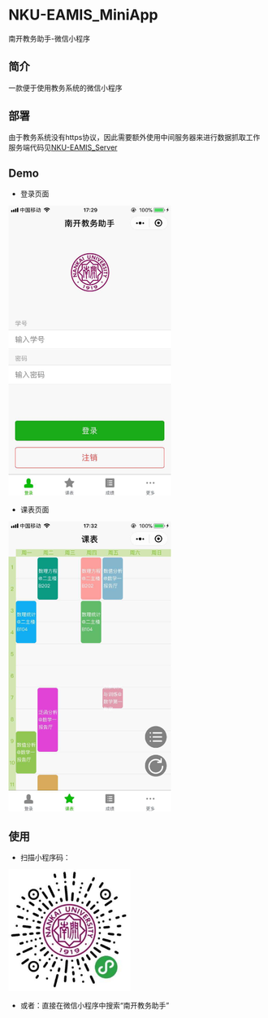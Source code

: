 # NKU-EAMIS_MiniApp
南开教务助手-微信小程序

## 简介
一款便于使用教务系统的微信小程序

## 部署
由于教务系统没有https协议，因此需要额外使用中间服务器来进行数据抓取工作
服务端代码见[NKU-EAMIS_Server](https://github.com/zawnpn/NKU-EAMIS_Server)

## Demo
 - 登录页面
<img width="320" src="./pic/login.jpg"/>

 - 课表页面
<img width="320" src="./pic/table.jpg"/>

## 使用
 - 扫描小程序码：
<img width="240" src="./pic/minicode.jpg"/>

 - 或者：直接在微信小程序中搜索“南开教务助手”
